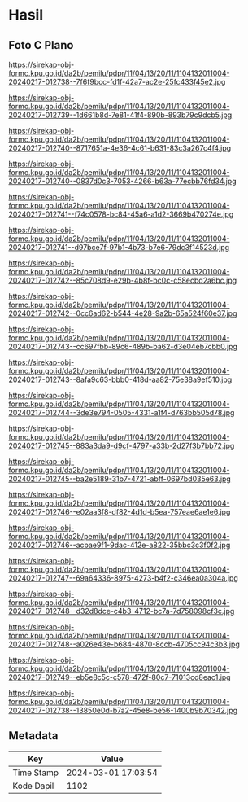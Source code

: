 # Hasil

## Foto C Plano

https://sirekap-obj-formc.kpu.go.id/da2b/pemilu/pdpr/11/04/13/20/11/1104132011004-20240217-012738--7f6f9bcc-fd1f-42a7-ac2e-25fc433f45e2.jpg

https://sirekap-obj-formc.kpu.go.id/da2b/pemilu/pdpr/11/04/13/20/11/1104132011004-20240217-012739--1d661b8d-7e81-41f4-890b-893b79c9dcb5.jpg

https://sirekap-obj-formc.kpu.go.id/da2b/pemilu/pdpr/11/04/13/20/11/1104132011004-20240217-012740--8717651a-4e36-4c61-b631-83c3a267c4f4.jpg

https://sirekap-obj-formc.kpu.go.id/da2b/pemilu/pdpr/11/04/13/20/11/1104132011004-20240217-012740--0837d0c3-7053-4266-b63a-77ecbb76fd34.jpg

https://sirekap-obj-formc.kpu.go.id/da2b/pemilu/pdpr/11/04/13/20/11/1104132011004-20240217-012741--f74c0578-bc84-45a6-a1d2-3669b470274e.jpg

https://sirekap-obj-formc.kpu.go.id/da2b/pemilu/pdpr/11/04/13/20/11/1104132011004-20240217-012741--d97bce7f-97b1-4b73-b7e6-79dc3f14523d.jpg

https://sirekap-obj-formc.kpu.go.id/da2b/pemilu/pdpr/11/04/13/20/11/1104132011004-20240217-012742--85c708d9-e29b-4b8f-bc0c-c58ecbd2a6bc.jpg

https://sirekap-obj-formc.kpu.go.id/da2b/pemilu/pdpr/11/04/13/20/11/1104132011004-20240217-012742--0cc6ad62-b544-4e28-9a2b-65a524f60e37.jpg

https://sirekap-obj-formc.kpu.go.id/da2b/pemilu/pdpr/11/04/13/20/11/1104132011004-20240217-012743--cc697fbb-89c6-489b-ba62-d3e04eb7cbb0.jpg

https://sirekap-obj-formc.kpu.go.id/da2b/pemilu/pdpr/11/04/13/20/11/1104132011004-20240217-012743--8afa9c63-bbb0-418d-aa82-75e38a9ef510.jpg

https://sirekap-obj-formc.kpu.go.id/da2b/pemilu/pdpr/11/04/13/20/11/1104132011004-20240217-012744--3de3e794-0505-4331-a1f4-d763bb505d78.jpg

https://sirekap-obj-formc.kpu.go.id/da2b/pemilu/pdpr/11/04/13/20/11/1104132011004-20240217-012745--883a3da9-d9cf-4797-a33b-2d27f3b7bb72.jpg

https://sirekap-obj-formc.kpu.go.id/da2b/pemilu/pdpr/11/04/13/20/11/1104132011004-20240217-012745--ba2e5189-31b7-4721-abff-0697bd035e63.jpg

https://sirekap-obj-formc.kpu.go.id/da2b/pemilu/pdpr/11/04/13/20/11/1104132011004-20240217-012746--e02aa3f8-df82-4d1d-b5ea-757eae6ae1e6.jpg

https://sirekap-obj-formc.kpu.go.id/da2b/pemilu/pdpr/11/04/13/20/11/1104132011004-20240217-012746--acbae9f1-9dac-412e-a822-35bbc3c3f0f2.jpg

https://sirekap-obj-formc.kpu.go.id/da2b/pemilu/pdpr/11/04/13/20/11/1104132011004-20240217-012747--69a64336-8975-4273-b4f2-c346ea0a304a.jpg

https://sirekap-obj-formc.kpu.go.id/da2b/pemilu/pdpr/11/04/13/20/11/1104132011004-20240217-012748--d32d8dce-c4b3-4712-bc7a-7d758098cf3c.jpg

https://sirekap-obj-formc.kpu.go.id/da2b/pemilu/pdpr/11/04/13/20/11/1104132011004-20240217-012748--a026e43e-b684-4870-8ccb-4705cc94c3b3.jpg

https://sirekap-obj-formc.kpu.go.id/da2b/pemilu/pdpr/11/04/13/20/11/1104132011004-20240217-012749--eb5e8c5c-c578-472f-80c7-71013cd8eac1.jpg

https://sirekap-obj-formc.kpu.go.id/da2b/pemilu/pdpr/11/04/13/20/11/1104132011004-20240217-012738--13850e0d-b7a2-45e8-be56-1400b9b70342.jpg


## Metadata

| Key        | Value               |
| ---------- | ------------------- |
| Time Stamp | 2024-03-01 17:03:54 |
| Kode Dapil | 1102                |



